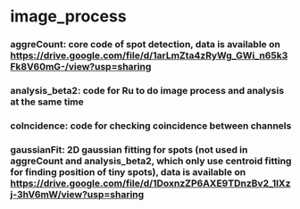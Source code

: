 # image_process
### aggreCount: core code of spot detection, data is available on https://drive.google.com/file/d/1arLmZta4zRyWg_GWi_n65k3Fk8V60mG-/view?usp=sharing
### analysis_beta2: code for Ru to do image process and analysis at the same time
### coIncidence: code for checking coincidence between channels
### gaussianFit: 2D gaussian fitting for spots (not used in aggreCount and analysis_beta2, which only use centroid fitting for finding position of tiny spots), data is available on https://drive.google.com/file/d/1DoxnzZP6AXE9TDnzBv2_1IXzj-3hV6mW/view?usp=sharing
